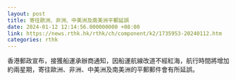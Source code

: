 ```yaml
---
layout: post
title: 寄往歐洲、非洲、中美洲及南美洲平郵延誤
date: 2024-01-12 12:14:56.000000000 +08:00
link: https://news.rthk.hk/rthk/ch/component/k2/1735953-20240112.htm
categories: rthk
---
```


香港郵政宣布，接獲船運承辦商通知，因船運航線改道不經紅海，航行時間將增加約兩星期，寄往歐洲、非洲、中美洲及南美洲的平郵郵件會有所延誤。

